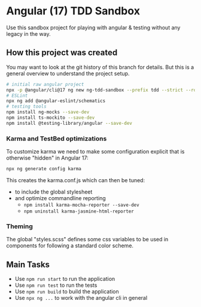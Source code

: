 # Angular (17) TDD Sandbox

Use this sandbox project for playing with angular & testing without any legacy in the way.

## How this project was created

You may want to look at the git history of this branch for details. But this is a general overview to understand the project setup.

```sh
# initial raw angular project
npx -p @angular/cli@17 ng new ng-tdd-sandbox --prefix tdd --strict --routing --standalone --style scss --ssr false --directory .
# ESLint
npx ng add @angular-eslint/schematics
# testing tools
npm install ng-mocks --save-dev
npm install ts-mockito --save-dev
npm install @testing-library/angular --save-dev
```

### Karma and TestBed optimizations

To customize karma we need to make some configuration explicit that is otherwise "hidden" in Angular 17:

```sh
npx ng generate config karma
```

This creates the karma.conf.js which can then be tuned:

* to include the global stylesheet
* and optimize commandline reporting
  * `npm install karma-mocha-reporter --save-dev`
  * `npm uninstall karma-jasmine-html-reporter`

### Theming

The global "styles.scss" defines some css variables to be used in components for following a standard color scheme.

## Main Tasks

* Use `npm run start` to run the application
* Use `npm run test` to run the tests
* Use `npm run build` to build the application
* Use `npx ng ...` to work with the angular cli in general


